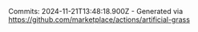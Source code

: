 Commits: 2024-11-21T13:48:18.900Z - Generated via https://github.com/marketplace/actions/artificial-grass
<br>
